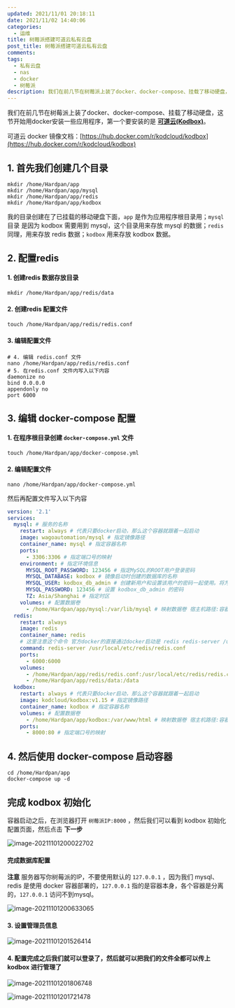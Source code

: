 ```yaml
---
updated: 2021/11/01 20:18:11
date: 2021/11/02 14:40:06
categories: 
  - 运维
title: 树莓派搭建可道云私有云盘
post_title: 树莓派搭建可道云私有云盘
comments: 
tags: 
  - 私有云盘
  - nas
  - docker
  - 树莓派
description: 我们在前几节在树莓派上装了docker、docker-compose、挂载了移动硬盘，这节开始用docker安装一些应用程序，第一个要安装的是 **可道云(Kodbox)**。可道云 docker 镜像文档：https //hub.docker.com/r/kodcloud/kodbox
---
```

我们在前几节在树莓派上装了docker、docker-compose、挂载了移动硬盘，这节开始用docker安装一些应用程序，第一个要安装的是 **[可道云(Kodbox)](https://kodcloud.com/)**。

可道云 docker 镜像文档：[https://hub.docker.com/r/kodcloud/kodbox](https://hub.docker.com/r/kodcloud/kodbox)

## 1. 首先我们创建几个目录

```shell
mkdir /home/Hardpan/app
mkdir /home/Hardpan/app/mysql
mkdir /home/Hardpan/app/redis
mkdir /home/Hardpan/app/kodbox
```

我的目录创建在了已挂载的移动硬盘下面，`app` 是作为应用程序根目录用；`mysql`目录 是因为 kodbox 需要用到 mysql，这个目录用来存放 mysql 的数据；`redis` 同理，用来存放 redis 数据；`kodbox` 用来存放 kodbox 数据。

## 2. 配置redis

#### 1. 创建redis 数据存放目录

```shell
mkdir /home/Hardpan/app/redis/data
```

#### 2. 创建redis 配置文件

```shell
touch /home/Hardpan/app/redis/redis.conf
```

#### 3. 编辑配置文件

```shell
# 4. 编辑 redis.conf 文件
nano /home/Hardpan/app/redis/redis.conf
# 5. 在redis.conf 文件内写入以下内容
daemonize no
bind 0.0.0.0
appendonly no
port 6000
```

## 3. 编辑 docker-compose 配置

#### 1. 在程序根目录创建 `docker-compose.yml` 文件

```shell
touch /home/Hardpan/app/docker-compose.yml
```

#### 2. 编辑配置文件

```shell
nano /home/Hardpan/app/docker-compose.yml
```

然后再配置文件写入以下内容

```yml
version: '2.1'
services:
  mysql: # 服务的名称
    restart: always # 代表只要docker启动，那么这个容器就跟着一起启动
    image: wagoautomation/mysql # 指定镜像路径
    container_name: mysql # 指定容器名称
    ports:
      - 3306:3306 # 指定端口号的映射
    environment: # 指定环境信息
      MYSQL_ROOT_PASSWORD: 123456 # 指定MySQL的ROOT用户登录密码
      MYSQL_DATABASE: kodbox # 镜像启动时创建的数据库的名称
      MYSQL_USER: kodbox_db_admin # 创建新用户和设置该用户的密码一起使用。将为该用户授予该MYSQL_DATABASE变量指定的数据库的超级用户权限。这两个变量都是创建用户所必需的
      MYSQL_PASSWORD: 123456 # 设置 kodbox_db_admin 的密码
      TZ: Asia/Shanghai # 指定时区
    volumes: # 配置数据卷
      - /home/Hardpan/app/mysql:/var/lib/mysql # 映射数据卷 宿主机路径:容器路径
  redis:
    restart: always
    image: redis
    container_name: redis
    # 这里注意这个命令 官方docker的直接通过docker启动是 redis redis-server /usr/local/etc/redis/redis.conf 通过 docker-compose 不需要
    command: redis-server /usr/local/etc/redis/redis.conf
    ports:
      - 6000:6000
    volumes:
      - /home/Hardpan/app/redis/redis.conf:/usr/local/etc/redis/redis.conf
      - /home/Hardpan/app/redis/data:/data
  kodbox:
    restart: always # 代表只要docker启动，那么这个容器就跟着一起启动
    image: kodcloud/kodbox:v1.15 # 指定镜像路径
    container_name: kodbox # 指定容器名称
    volumes: # 配置数据卷
      - /home/Hardpan/app/kodbox:/var/www/html # 映射数据卷 宿主机路径:容器路径
    ports:
      - 8000:80 # 指定端口号的映射
```

## 4. 然后使用 docker-compose 启动容器

```shell
cd /home/Hardpan/app
docker-compose up -d
```

## 完成 kodbox 初始化

容器启动之后，在浏览器打开 `树莓派IP:8000` ，然后我们可以看到 kodbox 初始化配置页面，然后点击 **下一步**

![image-20211101200022702](https://static.jiabanmoyu.com/notes/image-20211101200022702.png)

#### 完成数据库配置

**注意** 服务器写你树莓派的IP，不要使用默认的 `127.0.0.1` ，因为我们 mysql、redis 是使用 docker 容器部署的，`127.0.0.1` 指的是容器本身，各个容器是分离的，`127.0.0.1` 访问不到mysql。

![image-20211101200633065](https://static.jiabanmoyu.com/notes/image-20211101200633065.png)

#### 3. 设置管理员信息

![image-20211101201526414](https://static.jiabanmoyu.com/notes/image-20211101201526414.png)

#### 4. 配置完成之后我们就可以登录了，然后就可以把我们的文件全都可以传上 kodbox 进行管理了

![image-20211101201806748](https://static.jiabanmoyu.com/notes/image-20211101201806748.png)

![image-20211101201721478](https://static.jiabanmoyu.com/notes/image-20211101201721478.png)